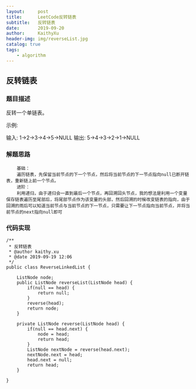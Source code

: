 ```yaml
---
layout:     post
title:      LeetCode反转链表
subtitle:   反转链表
date:       2019-09-20
author:     KaithyXu
header-img: img/reverseList.jpg
catalog: true
tags:
    - algorithm
---
```

## 反转链表


### 题目描述

反转一个单链表。

示例:

输入: 1->2->3->4->5->NULL
输出: 5->4->3->2->1->NULL

### 解题思路

        基础：
        遍历链表，先保留当前节点的下一个节点，然后将当前节点的下一节点指向null已断开链表，重新链上前一个节点。
        进阶：
        利用递归，由于递归会一直到最后一个节点，再回溯回头节点，我的想法是利用一个变量保存链表遍历至尾部后，将尾部节点作为该变量的头部，然后回溯的时候改变链表的指向，由于回溯的雨后可以知道当前节点与当前节点的下一节点，只需要让下一节点指向当前节点，并将当前节点的next指向null即可

### 代码实现

```
/**
 * 反转链表
 * @author kaithy.xu
 * @date 2019-09-19 12:06
 */
public class ReverseLinkedList {

    ListNode node;
    public ListNode reverseList(ListNode head) {
        if(null == head) {
            return null;
        }
        reverse(head);
        return node;
    }

    private ListNode reverse(ListNode head) {
        if(null == head.next) {
            node = head;
            return head;
        }
        ListNode nextNode = reverse(head.next);
        nextNode.next = head;
        head.next = null;
        return head;
    }
    
}


```

